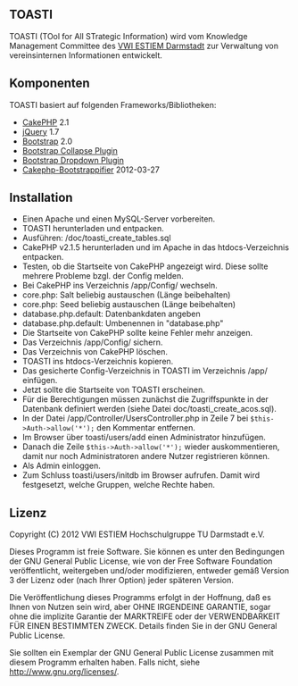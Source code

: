 ﻿TOASTI
----------

TOASTI (TOol for All STrategic Information) wird vom Knowledge Management Committee des [VWI ESTIEM Darmstadt](http://www.vwi.tu-darmstadt.de/) zur Verwaltung von vereinsinternen Informationen entwickelt.


Komponenten
----------

TOASTI basiert auf folgenden Frameworks/Bibliotheken:

* [CakePHP](http://cakephp.org/) 2.1
* [jQuery](http://jquery.com/) 1.7
* [Bootstrap](http://twitter.github.com/bootstrap/) 2.0
* [Bootstrap Collapse Plugin](http://twitter.github.com/bootstrap/javascript.html#collapse)
* [Bootstrap Dropdown Plugin](http://twitter.github.com/bootstrap/javascript.html#dropdowns)
* [Cakephp-Bootstrappifier](https://github.com/mtkocak/Cakephp-Bootstrappifier) 2012-03-27


Installation
----------

- Einen Apache und einen MySQL-Server vorbereiten.
- TOASTI herunterladen und entpacken.
- Ausführen: /doc/toasti_create_tables.sql
- CakePHP v2.1.5 herunterladen und im Apache in das htdocs-Verzeichnis entpacken.
- Testen, ob die Startseite von CakePHP angezeigt wird. Diese sollte mehrere Probleme bzgl. der Config melden.
- Bei CakePHP ins Verzeichnis /app/Config/ wechseln.
- core.php: Salt beliebig austauschen (Länge beibehalten)
- core.php: Seed beliebig austauschen (Länge beibehalten)
- database.php.default: Datenbankdaten angeben
- database.php.default: Umbenennen in "database.php"
- Die Startseite von CakePHP sollte keine Fehler mehr anzeigen.
- Das Verzeichnis /app/Config/ sichern.
- Das Verzeichnis von CakePHP löschen.
- TOASTI ins htdocs-Verzeichnis kopieren.
- Das gesicherte Config-Verzeichnis in TOASTI im Verzeichnis /app/ einfügen.
- Jetzt sollte die Startseite von TOASTI erscheinen.
- Für die Berechtigungen müssen zunächst die Zugriffspunkte in der Datenbank definiert werden (siehe Datei doc/toasti_create_acos.sql).
- In der Datei /app/Controller/UsersController.php in Zeile 7 bei `$this->Auth->allow('*');` den Kommentar entfernen.
- Im Browser über toasti/users/add einen Administrator hinzufügen.
- Danach die Zeile `$this->Auth->allow('*');` wieder auskommentieren, damit nur noch Administratoren andere Nutzer registrieren können.
- Als Admin einloggen.
- Zum Schluss toasti/users/initdb im Browser aufrufen. Damit wird festgesetzt, welche Gruppen, welche Rechte haben.


Lizenz
----------

Copyright (C) 2012 VWI ESTIEM Hochschulgruppe TU Darmstadt e.V.

Dieses Programm ist freie Software. Sie können es unter den Bedingungen der GNU General Public License, wie von der Free Software Foundation veröffentlicht, weitergeben und/oder modifizieren, entweder gemäß Version 3 der Lizenz oder (nach Ihrer Option) jeder späteren Version.

Die Veröffentlichung dieses Programms erfolgt in der Hoffnung, daß es Ihnen von Nutzen sein wird, aber OHNE IRGENDEINE GARANTIE, sogar ohne die implizite Garantie der MARKTREIFE oder der VERWENDBARKEIT FÜR EINEN BESTIMMTEN ZWECK. Details finden Sie in der GNU General Public License.

Sie sollten ein Exemplar der GNU General Public License zusammen mit diesem Programm erhalten haben. Falls nicht, siehe <http://www.gnu.org/licenses/>.
